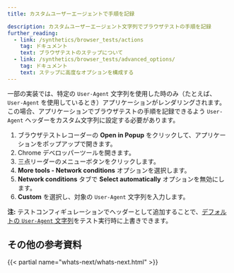 ```yaml
---
title: カスタムユーザーエージェントで手順を記録

description: カスタムユーザーエージェント文字列でブラウザテストの手順を記録
further_reading:
  - link: /synthetics/browser_tests/actions
    tag: ドキュメント
    text: ブラウザテストのステップについて
  - link: /synthetics/browser_tests/advanced_options/
    tag: ドキュメント
    text: ステップに高度なオプションを構成する
---
```

一部の実装では、特定の `User-Agent` 文字列を使用した時のみ（たとえば、`User-Agent` を使用しているとき）アプリケーションがレンダリングされます。この場合、アプリケーションでブラウザテストの手順を記録できるよう `User-Agent` ヘッダーをカスタム文字列に設定する必要があります。

1. ブラウザテストレコーダーの **Open in Popup** をクリックして、アプリケーションをポップアップで開きます。
2. Chrome デベロッパーツールを開きます。
3. 三点リーダーのメニューボタンをクリックします。
4. **More tools - Network conditions** オプションを選択します。
5. **Network conditions** タブで **Select automatically** オプションを無効にします。
6. **Custom** を選択し、対象の `User-Agent` 文字列を入力します。

**注:** テストコンフィギュレーションでヘッダーとして追加することで、[デフォルトの `User-Agent` 文字列][1]をテスト実行時に上書きできます。

## その他の参考資料

{{< partial name="whats-next/whats-next.html" >}}

[1]: /ja/synthetics/guide/identify_synthetics_bots/?tab=apitests#default-headers
